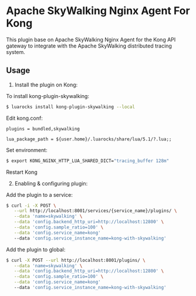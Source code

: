 Apache SkyWalking Nginx Agent For Kong
==========

This plugin base on Apache SkyWalking Nginx Agent for the Kong API gateway to integrate with the Apache SkyWalking distributed tracing system.

## Usage

1. Install the plugin on Kong:

To install kong-plugin-skywalking:
```bash
$ luarocks install kong-plugin-skywalking --local
```

Edit kong.conf:
```
plugins = bundled,skywalking

lua_package_path = ${user.home}/.luarocks/share/lua/5.1/?.lua;;
```

Set environment:
```bash
$ export KONG_NGINX_HTTP_LUA_SHARED_DICT="tracing_buffer 128m"
```

Restart Kong

2. Enabling & configuring plugin:

Add the plugin to a service:

```bash
$ curl -i -X POST \
   --url http://localhost:8001/services/{service_name}/plugins/ \
   --data 'name=skywalking' \
   --data 'config.backend_http_uri=http://localhost:12800' \
   --data 'config.sample_ratio=100' \
   --data 'config.service_name=kong'
   --data 'config.service_instance_name=kong-with-skywalking'
``` 

Add the plugin to global:
```bash
$ curl -X POST --url http://localhost:8001/plugins/ \
   --data 'name=skywalking' \
   --data 'config.backend_http_uri=http://localhost:12800' \
   --data 'config.sample_ratio=100' \
   --data 'config.service_name=kong'
   --data 'config.service_instance_name=kong-with-skywalking'
```